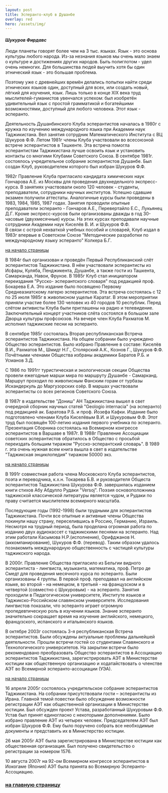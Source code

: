 ```yaml
---
layout: post
title: Эсперанто-клуб в Душанбе
overlay: red
hero: /assets/img/
---
```


#### *Шукуров Фирдавс*

Люди планеты говорят более чем на 3 тыс. языках. Язык - это основа культуры любого народа. Из-за незнания языков мы очень мало знаем о культуре и достижениях других народов. Быть полиглотом - удел очень немногих. Для большинства людей выучить хотя бы один этнический язык - это большая проблема.  
  
Поэтому уже с древнейших времён делались попытки найти среди этнических языков один,  доступный для всех, или создать новый, лёгкий для изучения, язык. Лишь только в конце XIX  века труд мыслителей-гуманистов увенчался успехом: был изобретён удивительный язык с  простой грамматикой и богатейшими возможностями, доступный для любого человека. Этот язык -  эсперанто.  
  
Деятельность Душанбинского Клуба эсперантистов началась в 1980г с кружка по изучению  международного языка при Академии наук Таджикистана. Вел занятия сотрудник Математического  Института с ВЦ Шукуров Ф.Ф. Летом 1981г члены Клуба участвовали во всесоюзной встрече  эсперантистов в Ташкенте. Эта встреча помогла эсперантистам Таджикистана лучше освоить  язык и установить контакты со многими Клубами Советского Союза. В сентябре 1981г.  состоялось учредительное собрание эсперантистов Душанбе. Был создан Клуб, руководителем  которого был избран Шукуров Ф.Ф.  
  
1982г Правление Клуба пригласило кандидата химических наук Гончарова А.Е. из Москвы для  проведения двухнедельного экспресс-курса. В занятиях участвовали около 120 человек -  студенты, преподаватели, сотрудники научных институтов. Успешно сдавшие экзамен получили  аттестаты. Аналогичные курсы были проведены в 1983, 1984, 1985, 1987 годах. Занятия  проводили опытные преподаватели эсперанто - Гончаров А.Е., Перевертайло Е.С., Лукьянец Д.Г.  Кроме экспресс-курсов были организованы дважды в год 30-часовые (двухмесячные) курсы.  На этих курсах преподавали научные сотрудники Академии наук Киселёв В. И. и Шукуров Ф.Ф.  
В связи с острой нехваткой учебных пособий и словарей, Клуб издал в 1983г впервые в  Советском Союзе "Методические разработки по международному языку эсперанто"  Колкера Б.Г.  
  
[на начало страницы](dusxklub.htm)  
  
В 1984г был организован и проведён Первый Республиканский слёт эсперантистов Таджикистана.  В нём участвовали эсперантисты из Исфары, Куляба, Пенджикента, Душанбе, а также гости из  Ташкента, Самарканда, Навои, Фрунзе. В 1985г Клуб стал инициатором переиздания "Русско-  эсперантского словаря" под редакцией проф. Бокарева Е.А. Это издание было посвящено  Первому Среднеазиатскому лагерю эсперантистов. Эта встреча состоялась с 12 по 25 июля 1985г  в живописном ущелье Каратаг. В этом мероприятии приняли участие более 130 человек из 40  городов 10 республик. Перед слётом активисты Клуба были приглашены на радио и телевидение.  Заключительный концерт участников слёта состоялся в большом зале Дворца культуры профсоюзов.  На вечере член Клуба Рахматов М. исполнил таджикские песни на эсперанто.  
  
В сентябре 1985г состоялась Вторая республиканская Встреча эсперантистов Таджикистана.  На общем собрании было учреждено Общество эсперантистов. Было избрано Правление в составе:  Киселёв В.И., Рахматов М., Шмидт Н.Г., Столярский А.К., Кознов Г., Шукуров Ф.Ф. Почётными  членами Общества избраны академики Баратов Р.Б. и Усманов З.Д.  
  
С 1986 по 1991гг туристическая и экологическая секции Общества провели ежегодные марши  мира по маршруту Душанбе - Самарканд. Маршрут проходил по живописным Фанским горам от  турбазы Искандеркуль до Маргузорских озёр. В маршах участвовали эсперантисты со всех  регионов Советского Союза.  
  
В 1987г в издательстве "Дониш" АН Таджикистана вышел в свет очередной  сборник научных статей "Geologio internacia" (на эсперанто) под редакцией  ак. Баратова Р.Б. и проф. Йозефа Кафки. Издание было подготовлено членами Клуба  Киселёвым В.И. и Шукуровым Ф.Ф. Этот труд был посвящён 100-летию издания первого учебника  по эсперанто. Презентация Сборника состоялась на Всемирном конгрессе эсперантистов в  Варшаве в 1987г. В 1988г Правление Ассоциации советских эсперантистов обратилось в Общество  с просьбой переиздать большим тиражом "Русско-эсперантский словарь". В 1989 г.  эта очень нужная всем книга вышла в свет в издательстве "Таджикская энциклопедия"  тиражом 50000 экз.  
  
[на начало страницы](dusxklub.htm)  
  
В 1991г совместная работа члена Московского Клуба эсперантистов, поэта и переводчика,  к.х.н. Токарева Б.В. и руководителя Общеста эсперантистов Таджикистана Шукурова Ф.Ф.  завершилась изданием книги стихов Абу Абдулло Рудаки "Versoj". Поэзия  основоположника таджикской классической литературы является чудом, и Рудаки по праву  считается мыслителем всемирного масштаба.  
  
Последующие годы (1992-1998) были трудными для эсперантистов Таджикистана. Почти все  опытные и активные члены Общества покинули нашу страну, переселившись в Россию, Германию,  Израиль. Несмотря на трудный период, была проделана огромная работа по изданию двух  аудиокассет с таджикскими песнями на эсперанто. Над этим работали Касымова Н.Р.(исполнение),  Орифджанов Н. (аккомпанирование), Шукуров Ф.Ф. (перевод). Таким образом удалось познакомить  международную общественность с частицей культуры таджикского народа.  
  
В 2000г. Правление Общества пригласило из Бельгии видного эсперантиста - лингвиста,  музыканта, математика, проф. Петро де Смедт для проведения месячного курса по эсперанто.  Были организованы 4 группы. В первой проф. преподавал на английском языке, во второй - на  немецком, в третьей - на французском и в четвертой (совместно с Шукуровым) - на эсперанто.  Занятия проходили в Педагогическом университете, Институте языков и Таджикско-Российском  славянском университете. Исследования лингвистов показали, что эсперанто играет огромную  пропедевтическую роль в изучении языков. Знание эсперанто значительно сокращает время  на изучение английского, немецкого, французского, испанского и итальянского языков.  
  
В октябре 2003г состоялась 3-я республиканская Встреча эсперантистов. Были обсуждены  актуальные проблемы дальнейшей деятельности. Прошли встречи гостей со студентами  Славянского и Технологического университетов. На закрытии встречи было рекомендовано  преобразовать Общество эсперантистов в Ассоциацию эсперантистов Таджикистана,  зарегистрировать АЭТ в Министерстве юстиции как общественную организацию и ходатайствовать  о членстве АЭТ во Всемирной эсперанто-ассоциации (УЭА).  
  
[на начало страницы](dusxklub.htm)  
  
16 апреля 2005г состоялось учредительское собрание эсперантистов Таджикистана. На собрании  присутствовали гости – эсперантисты из Ирана. Главной темой повестки было обсуждение  возможности регистрации АЭТ как общественной организации в Министерстве юстиции. Был  обсужден проект Устава, разработанный Шукуровым Ф.Ф. Устав был принят единогласно с  некоторыми дополнениями. Было избрано правление АЭТ из четырех человек. Председателем АЭТ  был избран Шукуров Ф.Ф. Ему было поручено собрать все необходимые документы и представить  их в Министерство юстиции.  
  
26 мая 2005г АЭТ была зарегистрирована в Министерстве юстиции как общественная организация.  Был получено свидетельство о регистрации за номером 1576.  
  
10 августа 2007г на 92-ом Всемирном конгрессе эсперантистов в Иокогаме (Япония) АЭТ была принята  во Всемирную Эсперанто-Ассоциацию.

  

### [на главную страницу](espermov.htm)
